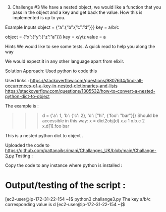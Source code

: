 3) Challenge #3
We have a nested object, we would like a function that you pass in the object and a key and get back the value. How this is implemented is up to you.
 
Example Inputs
object = {“a”:{“b”:{“c”:”d”}}}
key = a/b/c
 
object = {“x”:{“y”:{“z”:”a”}}}
key = x/y/z
value = a
 
Hints
We would like to see some tests. A quick read to help you along the way
 
We would expect it in any other language apart from elixir.

						

Solution Approach:
Used python to code this 

Used links : https://stackoverflow.com/questions/9807634/find-all-occurrences-of-a-key-in-nested-dictionaries-and-lists
https://stackoverflow.com/questions/1305532/how-to-convert-a-nested-python-dict-to-object

The example is :

>>> d = {'a': 1, 'b': {'c': 2}, 'd': ["hi", {'foo': "bar"}]}
Should be accessible in this way:
>>> x = dict2obj(d)
>>> x.a
1
>>> x.b.c
2
>>> x.d[1].foo
bar

This is a nested python dict to object .

Uploaded the code to https://github.com/pattanaiksrimani/Challanges_UK/blob/main/Challange-3.py
Testing :

Copy the code to any instance where python is installed :

Output/testing of the script :
====================================
[ec2-user@ip-172-31-22-154 ~]$ python3 challange3.py
The key a/b/c corresponding value is d
[ec2-user@ip-172-31-22-154 ~]$

